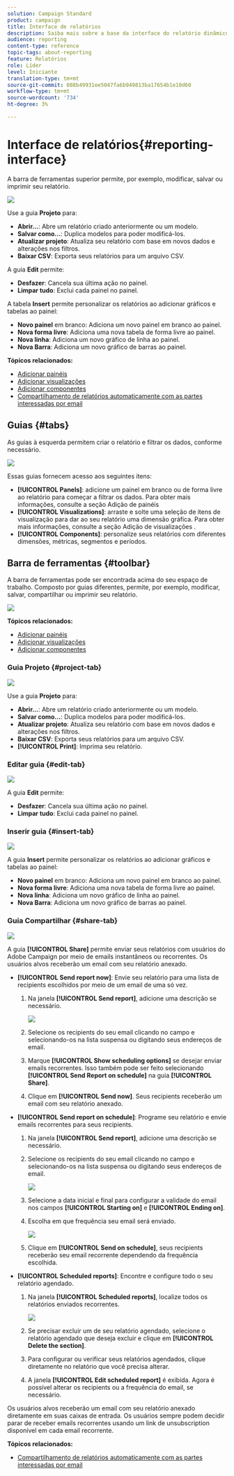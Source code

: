 ```yaml
---
solution: Campaign Standard
product: campaign
title: Interface de relatórios
description: Saiba mais sobre a base da interface do relatório dinâmico e como navegar pelas diferentes guias e menus.
audience: reporting
content-type: reference
topic-tags: about-reporting
feature: Relatórios
role: Líder
level: Iniciante
translation-type: tm+mt
source-git-commit: 088b49931ee5047fa6b949813ba17654b1e10d60
workflow-type: tm+mt
source-wordcount: '734'
ht-degree: 3%

---
```



# Interface de relatórios{#reporting-interface}

A barra de ferramentas superior permite, por exemplo, modificar, salvar ou imprimir seu relatório.

![](assets/dynamic_report_toolbar.png)

Use a guia **Projeto** para:

* **Abrir...**: Abre um relatório criado anteriormente ou um modelo.
* **Salvar como...**: Duplica modelos para poder modificá-los.
* **Atualizar projeto**: Atualiza seu relatório com base em novos dados e alterações nos filtros.
* **Baixar CSV**: Exporta seus relatórios para um arquivo CSV.

A guia **Edit** permite:

* **Desfazer**: Cancela sua última ação no painel.
* **Limpar tudo**: Exclui cada painel no painel.

A tabela **Insert** permite personalizar os relatórios ao adicionar gráficos e tabelas ao painel:

* **Novo painel** em branco: Adiciona um novo painel em branco ao painel.
* **Nova forma livre**: Adiciona uma nova tabela de forma livre ao painel.
* **Nova linha**: Adiciona um novo gráfico de linha ao painel.
* **Nova Barra**: Adiciona um novo gráfico de barras ao painel.

**Tópicos relacionados:**

* [Adicionar painéis](../../reporting/using/adding-panels.md)
* [Adicionar visualizações](../../reporting/using/adding-visualizations.md)
* [Adicionar componentes](../../reporting/using/adding-components.md)
* [Compartilhamento de relatórios automaticamente com as partes interessadas por email](https://helpx.adobe.com/campaign/kb/simplify-campaign-management.html#Reportandshareinsightswithallstakeholders)

## Guias {#tabs}

As guias à esquerda permitem criar o relatório e filtrar os dados, conforme necessário.

![](assets/dynamic_report_interface.png)

Essas guias fornecem acesso aos seguintes itens:

* **[!UICONTROL Panels]**: adicione um painel em branco ou de forma livre ao relatório para começar a filtrar os dados. Para obter mais informações, consulte a seção Adição de painéis
* **[!UICONTROL Visualizations]**: arraste e solte uma seleção de itens de visualização para dar ao seu relatório uma dimensão gráfica. Para obter mais informações, consulte a seção Adição de visualizações .
* **[!UICONTROL Components]**: personalize seus relatórios com diferentes dimensões, métricas, segmentos e períodos.

## Barra de ferramentas {#toolbar}

A barra de ferramentas pode ser encontrada acima do seu espaço de trabalho. Composto por guias diferentes, permite, por exemplo, modificar, salvar, compartilhar ou imprimir seu relatório.

![](assets/dynamic_report_toolbar.png)

**Tópicos relacionados:**

* [Adicionar painéis](../../reporting/using/adding-panels.md)
* [Adicionar visualizações](../../reporting/using/adding-visualizations.md)
* [Adicionar componentes](../../reporting/using/adding-components.md)

### Guia Projeto {#project-tab}

![](assets/tab_project.png)

Use a guia **Projeto** para:

* **Abrir...**: Abre um relatório criado anteriormente ou um modelo.
* **Salvar como...**: Duplica modelos para poder modificá-los.
* **Atualizar projeto**: Atualiza seu relatório com base em novos dados e alterações nos filtros.
* **Baixar CSV**: Exporta seus relatórios para um arquivo CSV.
* **[!UICONTROL Print]**: Imprima seu relatório.

### Editar guia {#edit-tab}

![](assets/tab_edit.png)

A guia **Edit** permite:

* **Desfazer**: Cancela sua última ação no painel.
* **Limpar tudo**: Exclui cada painel no painel.

### Inserir guia {#insert-tab}

![](assets/tab_insert.png)

A guia **Insert** permite personalizar os relatórios ao adicionar gráficos e tabelas ao painel:

* **Novo painel** em branco: Adiciona um novo painel em branco ao painel.
* **Nova forma livre**: Adiciona uma nova tabela de forma livre ao painel.
* **Nova linha**: Adiciona um novo gráfico de linha ao painel.
* **Nova Barra**: Adiciona um novo gráfico de barras ao painel.

### Guia Compartilhar {#share-tab}

![](assets/tab_share_1.png)

A guia **[!UICONTROL Share]** permite enviar seus relatórios com usuários do Adobe Campaign por meio de emails instantâneos ou recorrentes. Os usuários alvos receberão um email com seu relatório anexado.

* **[!UICONTROL Send report now]**: Envie seu relatório para uma lista de recipients escolhidos por meio de um email de uma só vez.

   1. Na janela **[!UICONTROL Send report]**, adicione uma descrição se necessário.

      ![](assets/tab_share_4.png)

   1. Selecione os recipients do seu email clicando no campo e selecionando-os na lista suspensa ou digitando seus endereços de email.
   1. Marque **[!UICONTROL Show scheduling options]** se desejar enviar emails recorrentes. Isso também pode ser feito selecionando **[!UICONTROL Send Report on schedule]** na guia **[!UICONTROL Share]**.
   1. Clique em **[!UICONTROL Send now]**. Seus recipients receberão um email com seu relatório anexado.

* **[!UICONTROL Send report on schedule]**: Programe seu relatório e envie emails recorrentes para seus recipients.

   1. Na janela **[!UICONTROL Send report]**, adicione uma descrição se necessário.
   1. Selecione os recipients do seu email clicando no campo e selecionando-os na lista suspensa ou digitando seus endereços de email.

      ![](assets/tab_share_5.png)

   1. Selecione a data inicial e final para configurar a validade do email nos campos **[!UICONTROL Starting on]** e **[!UICONTROL Ending on]**.
   1. Escolha em que frequência seu email será enviado.

      ![](assets/tab_share_2.png)

   1. Clique em **[!UICONTROL Send on schedule]**, seus recipients receberão seu email recorrente dependendo da frequência escolhida.

* **[!UICONTROL Scheduled reports]**: Encontre e configure todo o seu relatório agendado.

   1. Na janela **[!UICONTROL Scheduled reports]**, localize todos os relatórios enviados recorrentes.

      ![](assets/tab_share_3.png)

   1. Se precisar excluir um de seu relatório agendado, selecione o relatório agendado que deseja excluir e clique em **[!UICONTROL Delete the section]**.
   1. Para configurar ou verificar seus relatórios agendados, clique diretamente no relatório que você precisa alterar.
   1. A janela **[!UICONTROL Edit scheduled report]** é exibida. Agora é possível alterar os recipients ou a frequência do email, se necessário.

Os usuários alvos receberão um email com seu relatório anexado diretamente em suas caixas de entrada. Os usuários sempre podem decidir parar de receber emails recorrentes usando um link de unsubscription disponível em cada email recorrente.

**Tópicos relacionados:**

* [Compartilhamento de relatórios automaticamente com as partes interessadas por email](https://helpx.adobe.com/campaign/kb/simplify-campaign-management.html#Reportandshareinsightswithallstakeholders)
